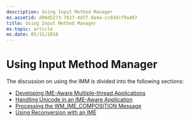 ```yaml
---
description: Using Input Method Manager
ms.assetid: d98d5273-7827-4d77-8a4a-cc93dcf9a497
title: Using Input Method Manager
ms.topic: article
ms.date: 05/31/2018
---
```


# Using Input Method Manager

The discussion on using the IMM is divided into the following sections:

-   [Developing IME-Aware Multiple-thread Applications](developing-ime-aware-multiple-thread-applications.md)
-   [Handling Unicode in an IME-Aware Application](handling-unicode-in-an-ime-aware-application.md)
-   [Processing the WM\_IME\_COMPOSITION Message](processing-the-wm-ime-composition-message.md)
-   [Using Reconversion with an IME](using-reconversion-with-an-ime.md)

 

 



